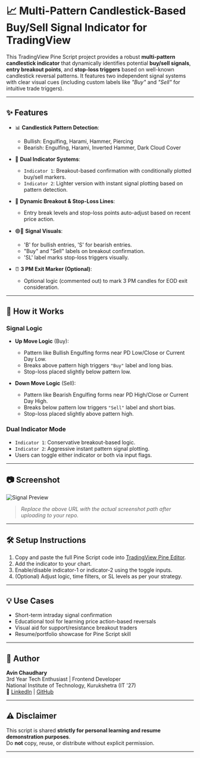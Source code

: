 # 📈 Multi-Pattern Candlestick-Based Buy/Sell Signal Indicator for TradingView

This TradingView Pine Script project provides a robust **multi-pattern candlestick indicator** that dynamically identifies potential **buy/sell signals**, **entry breakout points**, and **stop-loss triggers** based on well-known candlestick reversal patterns. It features two independent signal systems with clear visual cues (including custom labels like _"Buy"_ and _"Sell"_ for intuitive trade triggers).

---

## ✨ Features

- 📊 **Candlestick Pattern Detection**:
  - Bullish: Engulfing, Harami, Hammer, Piercing
  - Bearish: Engulfing, Harami, Inverted Hammer, Dark Cloud Cover

- 🧠 **Dual Indicator Systems**:
  - `Indicator 1`: Breakout-based confirmation with conditionally plotted buy/sell markers.
  - `Indicator 2`: Lighter version with instant signal plotting based on pattern detection.

- 🔔 **Dynamic Breakout & Stop-Loss Lines**:
  - Entry break levels and stop-loss points auto-adjust based on recent price action.

- 🟢🔴 **Signal Visuals**:
  - 'B' for bullish entries, 'S' for bearish entries.
  - "Buy" and "Sell" labels on breakout confirmation.
  - 'SL' label marks stop-loss triggers visually.

- ⏰ **3 PM Exit Marker (Optional)**:
  - Optional logic (commented out) to mark 3 PM candles for EOD exit consideration.

---

## 📌 How it Works

### Signal Logic

- **Up Move Logic** (Buy):
  - Pattern like Bullish Engulfing forms near PD Low/Close or Current Day Low.
  - Breaks above pattern high triggers `"Buy"` label and long bias.
  - Stop-loss placed slightly below pattern low.

- **Down Move Logic** (Sell):
  - Pattern like Bearish Engulfing forms near PD High/Close or Current Day High.
  - Breaks below pattern low triggers `"Sell"` label and short bias.
  - Stop-loss placed slightly above pattern high.

### Dual Indicator Mode

- `Indicator 1`: Conservative breakout-based logic.
- `Indicator 2`: Aggressive instant pattern signal plotting.
- Users can toggle either indicator or both via input flags.

---

## 📷 Screenshot

![Signal Preview](https://raw.githubusercontent.com/Avin-Chaudhary/YourRepoName/main/screenshots/signal-preview.png)

> _Replace the above URL with the actual screenshot path after uploading to your repo._

---

## 🛠️ Setup Instructions

1. Copy and paste the full Pine Script code into [TradingView Pine Editor](https://tradingview.com).
2. Add the indicator to your chart.
3. Enable/disable indicator-1 or indicator-2 using the toggle inputs.
4. (Optional) Adjust logic, time filters, or SL levels as per your strategy.

---

## 💡 Use Cases

- Short-term intraday signal confirmation  
- Educational tool for learning price action-based reversals  
- Visual aid for support/resistance breakout traders  
- Resume/portfolio showcase for Pine Script skill  

---

## 🧠 Author

**Avin Chaudhary**  
3rd Year Tech Enthusiast | Frontend Developer  
National Institute of Technology, Kurukshetra (IT '27)  
🔗 [LinkedIn](https://www.linkedin.com/in/avin-chaudhary-728a992aa?utm_source=share&utm_campaign=share_via&utm_content=profile&utm_medium=android_app) | [GitHub](https://github.com/Avin-Chaudhary)

---

## ⚠️ Disclaimer

This script is shared **strictly for personal learning and resume demonstration purposes**.  
Do **not** copy, reuse, or distribute without explicit permission.

---
